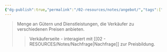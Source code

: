 ```yaml
---
{"dg-publish":true,"permalink":"/02-resources/notes/angebot/","tags":["markt/mechanismus","BWL"],"noteIcon":"","updated":"2025-09-05T10:12:28.079+02:00"}
---
```


>Menge an Gütern und Dienstleistungen, die Verkäufer zu verschiedenen Preisen anbieten.
>>Verkäuferseite - interagiert mit [[02 - RESOURCES/Notes/Nachfrage\|Nachfrage]] zur Preisbildung.